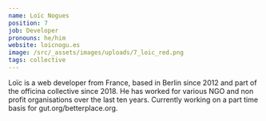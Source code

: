 ```yaml
---
name: Loïc Nogues
position: 7
job: Developer
pronouns: he/him
website: loicnogu.es
image: /src/_assets/images/uploads/7_loic_red.png
tags: collective
---
```


Loïc is a web developer from France, based in Berlin since 2012 and part of the officina collective since 2018. He has worked for various NGO and non profit organisations over the last ten years. Currently working on a part time basis for gut.org/betterplace.org.
